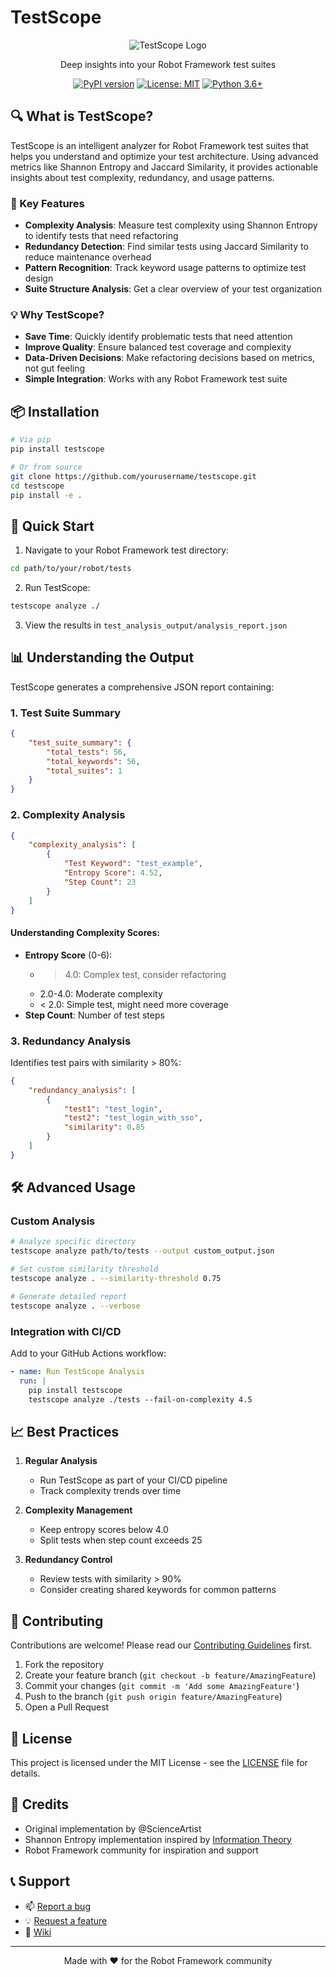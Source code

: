# TestScope

<div align="center">

![TestScope Logo](assets/testscope-logo.png)

Deep insights into your Robot Framework test suites

[![PyPI version](https://badge.fury.io/py/testscope.svg)](https://badge.fury.io/py/testscope)
[![License: MIT](https://img.shields.io/badge/License-MIT-yellow.svg)](https://opensource.org/licenses/MIT)
[![Python 3.6+](https://img.shields.io/badge/python-3.6+-blue.svg)](https://www.python.org/downloads/)

</div>

## 🔍 What is TestScope?

TestScope is an intelligent analyzer for Robot Framework test suites that helps you understand and optimize your test architecture. Using advanced metrics like Shannon Entropy and Jaccard Similarity, it provides actionable insights about test complexity, redundancy, and usage patterns.

### 🚀 Key Features

- **Complexity Analysis**: Measure test complexity using Shannon Entropy to identify tests that need refactoring
- **Redundancy Detection**: Find similar tests using Jaccard Similarity to reduce maintenance overhead
- **Pattern Recognition**: Track keyword usage patterns to optimize test design
- **Suite Structure Analysis**: Get a clear overview of your test organization

### 💡 Why TestScope?

- **Save Time**: Quickly identify problematic tests that need attention
- **Improve Quality**: Ensure balanced test coverage and complexity
- **Data-Driven Decisions**: Make refactoring decisions based on metrics, not gut feeling
- **Simple Integration**: Works with any Robot Framework test suite

## 📦 Installation

```bash
# Via pip
pip install testscope

# Or from source
git clone https://github.com/yourusername/testscope.git
cd testscope
pip install -e .
```

## 🚀 Quick Start

1. Navigate to your Robot Framework test directory:
```bash
cd path/to/your/robot/tests
```

2. Run TestScope:
```bash
testscope analyze ./
```

3. View the results in `test_analysis_output/analysis_report.json`

## 📊 Understanding the Output

TestScope generates a comprehensive JSON report containing:

### 1. Test Suite Summary
```json
{
    "test_suite_summary": {
        "total_tests": 56,
        "total_keywords": 56,
        "total_suites": 1
    }
}
```

### 2. Complexity Analysis
```json
{
    "complexity_analysis": [
        {
            "Test Keyword": "test_example",
            "Entropy Score": 4.52,
            "Step Count": 23
        }
    ]
}
```

#### Understanding Complexity Scores:
- **Entropy Score** (0-6):
  - > 4.0: Complex test, consider refactoring
  - 2.0-4.0: Moderate complexity
  - < 2.0: Simple test, might need more coverage
- **Step Count**: Number of test steps

### 3. Redundancy Analysis
Identifies test pairs with similarity > 80%:
```json
{
    "redundancy_analysis": [
        {
            "test1": "test_login",
            "test2": "test_login_with_sso",
            "similarity": 0.85
        }
    ]
}
```

## 🛠️ Advanced Usage

### Custom Analysis

```bash
# Analyze specific directory
testscope analyze path/to/tests --output custom_output.json

# Set custom similarity threshold
testscope analyze . --similarity-threshold 0.75

# Generate detailed report
testscope analyze . --verbose
```

### Integration with CI/CD

Add to your GitHub Actions workflow:

```yaml
- name: Run TestScope Analysis
  run: |
    pip install testscope
    testscope analyze ./tests --fail-on-complexity 4.5
```

## 📈 Best Practices

1. **Regular Analysis**
   - Run TestScope as part of your CI/CD pipeline
   - Track complexity trends over time

2. **Complexity Management**
   - Keep entropy scores below 4.0
   - Split tests when step count exceeds 25

3. **Redundancy Control**
   - Review tests with similarity > 90%
   - Consider creating shared keywords for common patterns

## 🤝 Contributing

Contributions are welcome! Please read our [Contributing Guidelines](CONTRIBUTING.md) first.

1. Fork the repository
2. Create your feature branch (`git checkout -b feature/AmazingFeature`)
3. Commit your changes (`git commit -m 'Add some AmazingFeature'`)
4. Push to the branch (`git push origin feature/AmazingFeature`)
5. Open a Pull Request

## 📝 License

This project is licensed under the MIT License - see the [LICENSE](LICENSE) file for details.

## 🙏 Credits

- Original implementation by @ScienceArtist
- Shannon Entropy implementation inspired by [Information Theory](https://en.wikipedia.org/wiki/Shannon_entropy)
- Robot Framework community for inspiration and support

## 📞 Support

- 📫 [Report a bug](https://github.com/yourusername/testscope/issues)
- 💡 [Request a feature](https://github.com/yourusername/testscope/issues)
- 📖 [Wiki](https://github.com/yourusername/testscope/wiki)

---

<div align="center">
Made with ❤️ for the Robot Framework community
</div>
